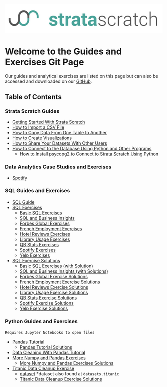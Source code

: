 [![strata scratch](assets/sslogo.jpg)](https://stratascratch.com)
# Welcome to the Guides and Exercises Git Page

Our guides and analytical exercises are listed on this page but can also be accessed and downloaded on our [GitHub](https://github.com/stratascratch). 

## Table of Contents

### Strata Scratch Guides

- [Getting Started With Strata Scratch](https://github.com/stratascratch/stratascratch.github.io/blob/master/guides/getting-started-with-stratascratch/getting-started-with-stratascratch.md)
- [How to Import a CSV File](https://github.com/stratascratch/stratascratch.github.io/blob/master/guides/how-to-import-csv-file/how-to-import-csv-file.md)
- [How to Copy Data From One Table to Another](https://github.com/stratascratch/stratascratch.github.io/blob/master/guides/how-to-copy-data-from-one-table-to-another/how-to-copy-data-from-one-table-to-another.md)
- [How to Create Visualizations](https://github.com/stratascratch/stratascratch.github.io/blob/master/guides/how-to-create-visualizations/how-to-create-visualizations.md)
- [How to Share Your Datasets With Other Users](https://github.com/stratascratch/stratascratch.github.io/blob/master/guides/how-to-share-your-datasets-with-other-users/how-to-share-your-datasets-with-other-users.md)
- [How to Connect to the Database Using Python and Other Programs](https://github.com/stratascratch/stratascratch.github.io/blob/master/guides/how-to-connect-to-the-database-using-python-and-other-programs/how-to-connect-to-the-database-using-python-and-other-programs.md)
  - [How to Install psycopg2 to Connect to Strata Scratch Using Python](https://github.com/stratascratch/stratascratch.github.io/blob/master/guides/how-to-connect-to-the-database-using-python-and-other-programs/how-to-install-psycopg2-to-connect-to-strata-scratch-using-python.md)

### Data Analytics Case Studies and Exercises
- [Spotify](https://github.com/stratascratch/stratascratch.github.io/tree/master/Data%20Analytics%20Case%20Studies/Spotify.md)

### SQL Guides and Exercises

- [SQL Guide](https://github.com/stratascratch/stratascratch.github.io/blob/master/guides/sql-guide/sql-guide.md)
- [SQL Exercises](https://github.com/stratascratch/stratascratch.github.io/tree/master/SQL%20Exercises)
  - [Basic SQL Exercises](https://github.com/stratascratch/stratascratch.github.io/blob/master/SQL%20Exercises/Exercises/basic-sql-exercises.md)
  - [SQL and Business Insights](https://github.com/stratascratch/stratascratch.github.io/blob/master/SQL%20Exercises/Exercises/sql-and-business-insights.md)
  - [Forbes Global Exercises](https://github.com/stratascratch/stratascratch.github.io/blob/master/SQL%20Exercises/Exercises/forbes-global-exercises.md)
  - [French Employment Exercises](https://github.com/stratascratch/stratascratch.github.io/blob/master/SQL%20Exercises/Exercises/french-employment-exercises.md)
  - [Hotel Reviews Exercises](https://github.com/stratascratch/stratascratch.github.io/blob/master/SQL%20Exercises/Exercises/hotel-reviews-exercises.md)
  - [Library Usage Exercises](https://github.com/stratascratch/stratascratch.github.io/blob/master/SQL%20Exercises/Exercises/library-usage-exercises.md)
  - [QB Stats Exercises](https://github.com/stratascratch/stratascratch.github.io/blob/master/SQL%20Exercises/Exercises/qbstats-1996-2016-exercises.md)
  - [Spotify Exercises](https://github.com/stratascratch/stratascratch.github.io/blob/master/SQL%20Exercises/Exercises/spotify-exercises.md)
  - [Yelp Exercises](https://github.com/stratascratch/stratascratch.github.io/blob/master/SQL%20Exercises/Exercises/yelp-exercises.md)
- [SQL Exercise Solutions](https://github.com/stratascratch/stratascratch.github.io/tree/master/SQL%20Exercises/Solutions)
  - [Basic SQL Exercises (with Solution)](https://github.com/stratascratch/stratascratch.github.io/blob/master/SQL%20Exercises/Solutions/basic-sql-exercises-with-solutions.md)
  - [SQL and Business Insights (with Solutions)](https://github.com/stratascratch/stratascratch.github.io/blob/master/SQL%20Exercises/Solutions/sql-and-business-insights-with-solutions.md)
  - [Forbes Global Exercise Solutions](https://github.com/stratascratch/stratascratch.github.io/blob/master/SQL%20Exercises/Solutions/forbes-global-exercise-solutions.md)
  - [French Employment Exercise Solutions](https://github.com/stratascratch/stratascratch.github.io/blob/master/SQL%20Exercises/Solutions/french-employment-exercise-solutions.md)
  - [Hotel Reviews Exercise Solutions](https://github.com/stratascratch/stratascratch.github.io/blob/master/SQL%20Exercises/Solutions/hotel-reviews-exercise-solutions.md)
  - [Library Usage Exercise Solutions](https://github.com/stratascratch/stratascratch.github.io/blob/master/SQL%20Exercises/Solutions/library-usage-exercise-solutions.md)
  - [QB Stats Exercise Solutions](https://github.com/stratascratch/stratascratch.github.io/blob/master/SQL%20Exercises/Solutions/qbstats-1996-2016-exercise-solutions.md)
  - [Spotify Exercise Solutions](https://github.com/stratascratch/stratascratch.github.io/blob/master/SQL%20Exercises/Solutions/spotify-exercise-solutions.md)
  - [Yelp Exercise Solutions](https://github.com/stratascratch/stratascratch.github.io/blob/master/SQL%20Exercises/Solutions/yelp-exercise-solutions.md)

### Python Guides and Exercises
`Requires Jupyter Notebooks to open files`
- [Pandas Tutorial](https://github.com/stratascratch/stratascratch.github.io/tree/master/Python%20Primer/Pandas%20Tutorial.ipynb) 
  - [Pandas Tutorial Solutions](https://github.com/stratascratch/stratascratch.github.io/tree/master/Python%20Primer/Pandas%20Tutorial%20Solutions.ipynb)
- [Data Cleaning With Pandas Tutorial](https://github.com/stratascratch/stratascratch.github.io/tree/master/Python%20Primer/Data%20Cleaning%20with%20Pandas%20Tutorial.ipynb)
- [More Numpy and Pandas Exercises](https://github.com/stratascratch/stratascratch.github.io/tree/master/Python%20Primer/More%20Numpy%20and%20Pandas%20Exercises.ipynb)
  - [More Numpy and Pandas Exercises Solutions](https://github.com/stratascratch/stratascratch.github.io/tree/master/Python%20Primer/More%20Numpy%20and%20Pandas%20Exercise%20Solutions.ipynb)
- [Titanic Data Cleanup Exercise](https://github.com/stratascratch/stratascratch.github.io/tree/master/Python%20Primer/Titanic%20Data%20Cleanup%20Exercise.ipynb)
  - [dataset](https://github.com/stratascratch/stratascratch.github.io/tree/master/Python%20Primer/titanic.csv) *dataset also found at `datasets.titanic`
  - [Titanic Data Cleanup Exercise Solutions](https://github.com/stratascratch/stratascratch.github.io/tree/master/Python%20Primer/Titanic%20Data%20Cleanup%20Exercise%20Solutions.ipynb)
